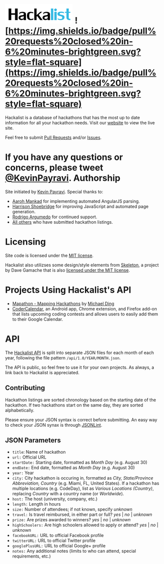 ![hackalist-logo](images/logo.png)
![https://img.shields.io/badge/pull%20requests%20closed%20in-6%20minutes-brightgreen.svg?style=flat-square](https://img.shields.io/badge/pull%20requests%20closed%20in-6%20minutes-brightgreen.svg?style=flat-square)
=================================
Hackalist is a database of hackathons that has the most up to date information for all your hackathon needs. Visit our [website](http://www.hackalist.org) to view the live site.

Feel free to submit [Pull Requests](http://github.com/Hackalist/Hackalist.github.io/pulls) and/or [Issues](http://github.com/Hackalist/Hackalist.github.io/issues).

If you have any questions or concerns, please tweet [@KevinPayravi](http://twitter.com/KevinPayravi).
Authorship
=================================
Site initiated by [Kevin Payravi](http://www.kevinpayravi.com/). Special thanks to:
* [Aaroh Mankad](https://github.com/aarohmankad) for implementing automated AngularJS parsing.
* [Harrison Shoebridge](https://github.com/paked) for improving JavaScript and automated page generation.
* [Rodrigo Argumedo](https://github.com/rodrigoargumedo) for continued support.
* [All others](https://github.com/Hackalist/Hackalist.github.io/graphs/contributors) who have submitted hackathon listings.

Licensing
=================================
Site code is licensed under the [MIT license](https://github.com/Hackalist/Hackalist.github.io/blob/master/LICENSE).

Hackalist also utilizses some design/style elements from [Skeleton](http://getskeleton.com/), a project by Dave Gamache that is also [licensed under the MIT license](https://github.com/dhg/Skeleton/blob/master/LICENSE.md).

Projects Using Hackalist's API
=================================
* [Mapathon - Mapping Hackathons](http://mding5692.github.io/mapathon/prototype.html) by [Michael Ding](https://github.com/mding5692)
* [CoderCalendar](https://github.com/nishanthvijayan/CoderCalendar), an Android app, Chrome extension, and Firefox add-on that lists upcoming coding contests and allows users to easily add them to their Google Calendar.

API
=================================
The [Hackalist API](https://github.com/Hackalist/Hackalist.github.io/tree/master/api/1.0) is split into separate JSON files for each month of each year, following the file pattern `/api/1.0/YEAR/MONTH.json`.

The API is public, so feel free to use it for your own projects. As always, a link back to Hackalist is appreciated.

## Contributing
Hackathon listings are sorted chronology based on the starting date of the hackathon. If two hackathons start on the same day, they are sorted alphabetically.

Please ensure your JSON syntax is correct before submitting. An easy way to check your JSON synax is through [JSONLint](http://jsonlint.com/).

## JSON Parameters
* `title`: Name of hackathon
* `url:` Official URL
* `startDate:` Starting date, formatted as *Month Day* (e.g. August 30)
* `endDate:` End date, formatted as *Month Day* (e.g. August 30)
* `year:` Year
* `city:` City hackathon is occuring in, formatted as *City, State/Province Abbreviation, Country* (e.g. Miami, FL, United States). If a hackathon has multiple locations (e.g. CodeDay), list as *Various Locations (Country)*, replacing *Country* with a country name (or *Worldwide*).
* `host:` The host (university, company, etc.)
* `length:` Length in hours
* `size:` Number of attendees; if not known, specify *unknown*
* `travel:` Is travel reimbursed, in either part or full? *yes* | *no* | *unknown*
* `prize:` Are prizes awarded to winners? *yes* | *no* | *unknown*
* `highSchoolers:` Are high schoolers allowed to apply or attend? *yes* | *no* | *unknown*
* `facebookURL:` URL to official Facebook profile
* `twitterURL:` URL to official Twitter profile
* `googlePlusURL:` URL to official Google+ profile
* `notes:` Any additional notes (limits to who can attend, special requirements, etc.)
